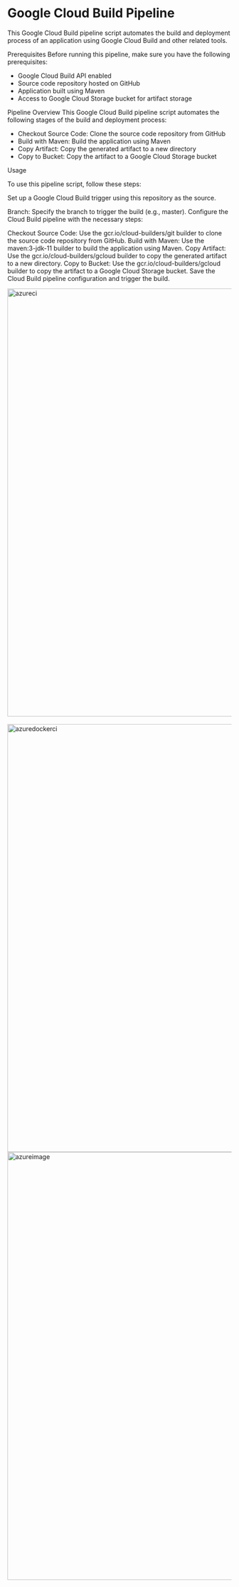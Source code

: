 # Google Cloud Build Pipeline
This Google Cloud Build pipeline script automates the build and deployment process of an application using Google Cloud Build and other related tools.

Prerequisites
Before running this pipeline, make sure you have the following prerequisites:

- Google Cloud Build API enabled
- Source code repository hosted on GitHub
- Application built using Maven
- Access to Google Cloud Storage bucket for artifact storage

Pipeline Overview
This Google Cloud Build pipeline script automates the following stages of the build and deployment process:

- Checkout Source Code: Clone the source code repository from GitHub
- Build with Maven: Build the application using Maven
- Copy Artifact: Copy the generated artifact to a new directory
- Copy to Bucket: Copy the artifact to a Google Cloud Storage bucket

Usage

To use this pipeline script, follow these steps:

Set up a Google Cloud Build trigger using this repository as the source.

Branch: Specify the branch to trigger the build (e.g., master).
Configure the Cloud Build pipeline with the necessary steps:

Checkout Source Code: Use the gcr.io/cloud-builders/git builder to clone the source code repository from GitHub.
Build with Maven: Use the maven:3-jdk-11 builder to build the application using Maven.
Copy Artifact: Use the gcr.io/cloud-builders/gcloud builder to copy the generated artifact to a new directory.
Copy to Bucket: Use the gcr.io/cloud-builders/gcloud builder to copy the artifact to a Google Cloud Storage bucket.
Save the Cloud Build pipeline configuration and trigger the build.

<img width="960" alt="azureci" src="https://github.com/Simrankhott/azure-dockerbuild/assets/91006102/1d478d43-938f-4d89-975b-e2aba65428ab">
<br>
<br>
<img width="960" alt="azuredockerci" src="https://github.com/Simrankhott/azure-dockerbuild/assets/91006102/c9175ebc-7a67-4fc3-b9fc-a3f8ed5bb3ba">
<br>
<img width="960" alt="azureimage" src="https://github.com/Simrankhott/azure-dockerbuild/assets/91006102/35285192-097d-46c9-addd-3120ec305f74">


